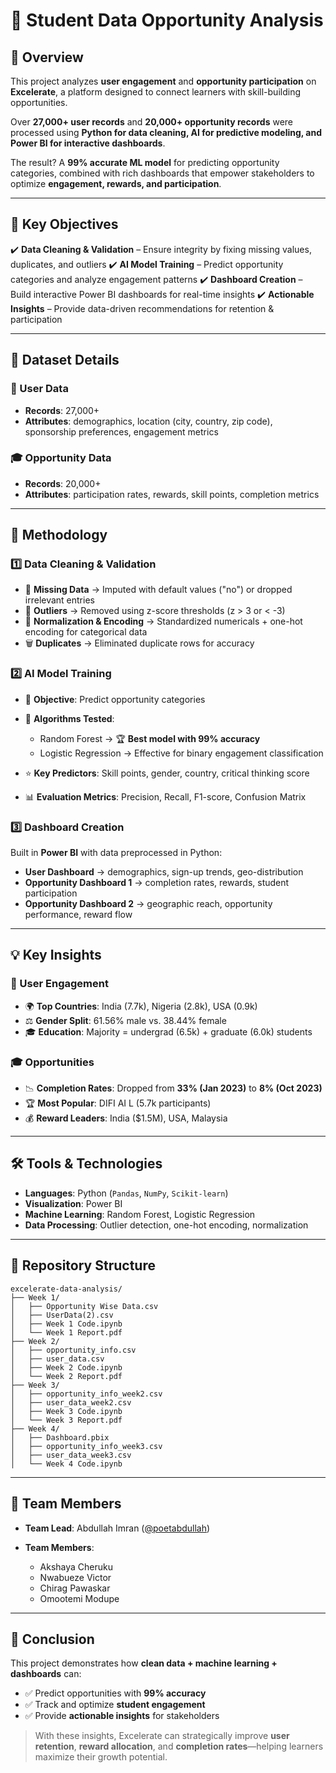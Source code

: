 # 🎯 Student Data Opportunity Analysis

## 📖 Overview

This project analyzes **user engagement** and **opportunity participation** on **Excelerate**, a platform designed to connect learners with skill-building opportunities.

Over **27,000+ user records** and **20,000+ opportunity records** were processed using **Python for data cleaning, AI for predictive modeling, and Power BI for interactive dashboards**.

The result? A **99% accurate ML model** for predicting opportunity categories, combined with rich dashboards that empower stakeholders to optimize **engagement, rewards, and participation**.

---

## 🥅 Key Objectives

✔️ **Data Cleaning & Validation** – Ensure integrity by fixing missing values, duplicates, and outliers
✔️ **AI Model Training** – Predict opportunity categories and analyze engagement patterns
✔️ **Dashboard Creation** – Build interactive Power BI dashboards for real-time insights
✔️ **Actionable Insights** – Provide data-driven recommendations for retention & participation

---

## 📂 Dataset Details

### 👤 User Data

* **Records**: 27,000+
* **Attributes**: demographics, location (city, country, zip code), sponsorship preferences, engagement metrics

### 🎓 Opportunity Data

* **Records**: 20,000+
* **Attributes**: participation rates, rewards, skill points, completion metrics

---

## 🔬 Methodology

### 1️⃣ Data Cleaning & Validation

* 🧹 **Missing Data** → Imputed with default values ("no") or dropped irrelevant entries
* 📏 **Outliers** → Removed using z-score thresholds (z > 3 or < -3)
* 🔄 **Normalization & Encoding** → Standardized numericals + one-hot encoding for categorical data
* 🗑️ **Duplicates** → Eliminated duplicate rows for accuracy

### 2️⃣ AI Model Training

* 🎯 **Objective**: Predict opportunity categories
* 🤖 **Algorithms Tested**:

  * Random Forest → 🏆 **Best model with 99% accuracy**
  * Logistic Regression → Effective for binary engagement classification
* ⭐ **Key Predictors**: Skill points, gender, country, critical thinking score
* 📊 **Evaluation Metrics**: Precision, Recall, F1-score, Confusion Matrix

### 3️⃣ Dashboard Creation

Built in **Power BI** with data preprocessed in Python:

* **User Dashboard** → demographics, sign-up trends, geo-distribution
* **Opportunity Dashboard 1** → completion rates, rewards, student participation
* **Opportunity Dashboard 2** → geographic reach, opportunity performance, reward flow

---

## 💡 Key Insights

### 👤 User Engagement

* 🌍 **Top Countries**: India (7.7k), Nigeria (2.8k), USA (0.9k)
* ⚖️ **Gender Split**: 61.56% male vs. 38.44% female
* 🎓 **Education**: Majority = undergrad (6.5k) + graduate (6.0k) students

### 🎓 Opportunities

* 📉 **Completion Rates**: Dropped from **33% (Jan 2023)** to **8% (Oct 2023)**
* 🏆 **Most Popular**: DIFI AI L (5.7k participants)
* 💰 **Reward Leaders**: India (\$1.5M), USA, Malaysia

---

## 🛠 Tools & Technologies

* **Languages**: Python (`Pandas`, `NumPy`, `Scikit-learn`)
* **Visualization**: Power BI
* **Machine Learning**: Random Forest, Logistic Regression
* **Data Processing**: Outlier detection, one-hot encoding, normalization

---

## 📁 Repository Structure

```plaintext
excelerate-data-analysis/
├── Week 1/
│   ├── Opportunity Wise Data.csv
│   ├── UserData(2).csv
│   ├── Week 1 Code.ipynb
│   └── Week 1 Report.pdf
├── Week 2/
│   ├── opportunity_info.csv
│   ├── user_data.csv
│   ├── Week 2 Code.ipynb
│   └── Week 2 Report.pdf
├── Week 3/
│   ├── opportunity_info_week2.csv
│   ├── user_data_week2.csv
│   ├── Week 3 Code.ipynb
│   └── Week 3 Report.pdf
├── Week 4/
│   ├── Dashboard.pbix
│   ├── opportunity_info_week3.csv
│   ├── user_data_week3.csv
│   └── Week 4 Code.ipynb
```

---

## 👥 Team Members

* **Team Lead**: Abdullah Imran ([@poetabdullah](https://github.com/poetabdullah))
* **Team Members**:

  * Akshaya Cheruku
  * Nwabueze Victor
  * Chirag Pawaskar
  * Omootemi Modupe

---

## 🚀 Conclusion

This project demonstrates how **clean data + machine learning + dashboards** can:

* ✅ Predict opportunities with **99% accuracy**
* ✅ Track and optimize **student engagement**
* ✅ Provide **actionable insights** for stakeholders

> With these insights, Excelerate can strategically improve **user retention**, **reward allocation**, and **completion rates**—helping learners maximize their growth potential.
